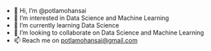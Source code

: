 - 👋 Hi, I’m @potlamohansai
- 👀 I’m interested in Data Science and Machine Learning
- 🌱 I’m currently learning Data Science
- 💞️ I’m looking to collaborate on Data Science and Machine Learning
- 📫 Reach me on potlamohansai@gmail.com

<!---
potlamohansai/potlamohansai is a ✨ special ✨ repository because its `README.md` (this file) appears on your GitHub profile.
You can click the Preview link to take a look at your changes.
--->
